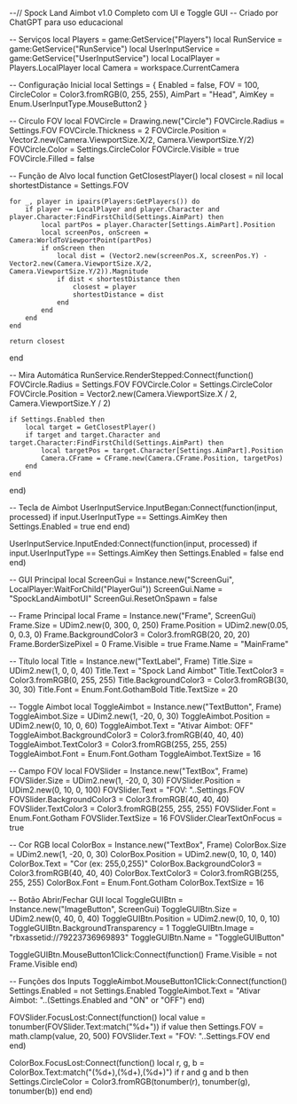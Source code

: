 --// Spock Land Aimbot v1.0 Completo com UI e Toggle GUI
-- Criado por ChatGPT para uso educacional

-- Serviços
local Players = game:GetService("Players")
local RunService = game:GetService("RunService")
local UserInputService = game:GetService("UserInputService")
local LocalPlayer = Players.LocalPlayer
local Camera = workspace.CurrentCamera

-- Configuração Inicial
local Settings = {
    Enabled = false,
    FOV = 100,
    CircleColor = Color3.fromRGB(0, 255, 255),
    AimPart = "Head",
    AimKey = Enum.UserInputType.MouseButton2
}

-- Círculo FOV
local FOVCircle = Drawing.new("Circle")
FOVCircle.Radius = Settings.FOV
FOVCircle.Thickness = 2
FOVCircle.Position = Vector2.new(Camera.ViewportSize.X/2, Camera.ViewportSize.Y/2)
FOVCircle.Color = Settings.CircleColor
FOVCircle.Visible = true
FOVCircle.Filled = false

-- Função de Alvo
local function GetClosestPlayer()
    local closest = nil
    local shortestDistance = Settings.FOV

    for _, player in ipairs(Players:GetPlayers()) do
        if player ~= LocalPlayer and player.Character and player.Character:FindFirstChild(Settings.AimPart) then
            local partPos = player.Character[Settings.AimPart].Position
            local screenPos, onScreen = Camera:WorldToViewportPoint(partPos)
            if onScreen then
                local dist = (Vector2.new(screenPos.X, screenPos.Y) - Vector2.new(Camera.ViewportSize.X/2, Camera.ViewportSize.Y/2)).Magnitude
                if dist < shortestDistance then
                    closest = player
                    shortestDistance = dist
                end
            end
        end
    end

    return closest
end

-- Mira Automática
RunService.RenderStepped:Connect(function()
    FOVCircle.Radius = Settings.FOV
    FOVCircle.Color = Settings.CircleColor
    FOVCircle.Position = Vector2.new(Camera.ViewportSize.X / 2, Camera.ViewportSize.Y / 2)

    if Settings.Enabled then
        local target = GetClosestPlayer()
        if target and target.Character and target.Character:FindFirstChild(Settings.AimPart) then
            local targetPos = target.Character[Settings.AimPart].Position
            Camera.CFrame = CFrame.new(Camera.CFrame.Position, targetPos)
        end
    end
end)

-- Tecla de Aimbot
UserInputService.InputBegan:Connect(function(input, processed)
    if input.UserInputType == Settings.AimKey then
        Settings.Enabled = true
    end
end)

UserInputService.InputEnded:Connect(function(input, processed)
    if input.UserInputType == Settings.AimKey then
        Settings.Enabled = false
    end
end)

-- GUI Principal
local ScreenGui = Instance.new("ScreenGui", LocalPlayer:WaitForChild("PlayerGui"))
ScreenGui.Name = "SpockLandAimbotUI"
ScreenGui.ResetOnSpawn = false

-- Frame Principal
local Frame = Instance.new("Frame", ScreenGui)
Frame.Size = UDim2.new(0, 300, 0, 250)
Frame.Position = UDim2.new(0.05, 0, 0.3, 0)
Frame.BackgroundColor3 = Color3.fromRGB(20, 20, 20)
Frame.BorderSizePixel = 0
Frame.Visible = true
Frame.Name = "MainFrame"

-- Título
local Title = Instance.new("TextLabel", Frame)
Title.Size = UDim2.new(1, 0, 0, 40)
Title.Text = "Spock Land Aimbot"
Title.TextColor3 = Color3.fromRGB(0, 255, 255)
Title.BackgroundColor3 = Color3.fromRGB(30, 30, 30)
Title.Font = Enum.Font.GothamBold
Title.TextSize = 20

-- Toggle Aimbot
local ToggleAimbot = Instance.new("TextButton", Frame)
ToggleAimbot.Size = UDim2.new(1, -20, 0, 30)
ToggleAimbot.Position = UDim2.new(0, 10, 0, 60)
ToggleAimbot.Text = "Ativar Aimbot: OFF"
ToggleAimbot.BackgroundColor3 = Color3.fromRGB(40, 40, 40)
ToggleAimbot.TextColor3 = Color3.fromRGB(255, 255, 255)
ToggleAimbot.Font = Enum.Font.Gotham
ToggleAimbot.TextSize = 16

-- Campo FOV
local FOVSlider = Instance.new("TextBox", Frame)
FOVSlider.Size = UDim2.new(1, -20, 0, 30)
FOVSlider.Position = UDim2.new(0, 10, 0, 100)
FOVSlider.Text = "FOV: "..Settings.FOV
FOVSlider.BackgroundColor3 = Color3.fromRGB(40, 40, 40)
FOVSlider.TextColor3 = Color3.fromRGB(255, 255, 255)
FOVSlider.Font = Enum.Font.Gotham
FOVSlider.TextSize = 16
FOVSlider.ClearTextOnFocus = true

-- Cor RGB
local ColorBox = Instance.new("TextBox", Frame)
ColorBox.Size = UDim2.new(1, -20, 0, 30)
ColorBox.Position = UDim2.new(0, 10, 0, 140)
ColorBox.Text = "Cor (ex: 255,0,255)"
ColorBox.BackgroundColor3 = Color3.fromRGB(40, 40, 40)
ColorBox.TextColor3 = Color3.fromRGB(255, 255, 255)
ColorBox.Font = Enum.Font.Gotham
ColorBox.TextSize = 16

-- Botão Abrir/Fechar GUI
local ToggleGUIBtn = Instance.new("ImageButton", ScreenGui)
ToggleGUIBtn.Size = UDim2.new(0, 40, 0, 40)
ToggleGUIBtn.Position = UDim2.new(0, 10, 0, 10)
ToggleGUIBtn.BackgroundTransparency = 1
ToggleGUIBtn.Image = "rbxassetid://79223736969893"
ToggleGUIBtn.Name = "ToggleGUIButton"

ToggleGUIBtn.MouseButton1Click:Connect(function()
    Frame.Visible = not Frame.Visible
end)

-- Funções dos Inputs
ToggleAimbot.MouseButton1Click:Connect(function()
    Settings.Enabled = not Settings.Enabled
    ToggleAimbot.Text = "Ativar Aimbot: "..(Settings.Enabled and "ON" or "OFF")
end)

FOVSlider.FocusLost:Connect(function()
    local value = tonumber(FOVSlider.Text:match("%d+"))
    if value then
        Settings.FOV = math.clamp(value, 20, 500)
        FOVSlider.Text = "FOV: "..Settings.FOV
    end
end)

ColorBox.FocusLost:Connect(function()
    local r, g, b = ColorBox.Text:match("(%d+),(%d+),(%d+)")
    if r and g and b then
        Settings.CircleColor = Color3.fromRGB(tonumber(r), tonumber(g), tonumber(b))
    end
end)
